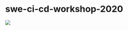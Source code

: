 # swe-ci-cd-workshop-2020

![](https://github.com/pomelooooooo/swe-workshop-2020/workflows/Deploy/badge.svg)
